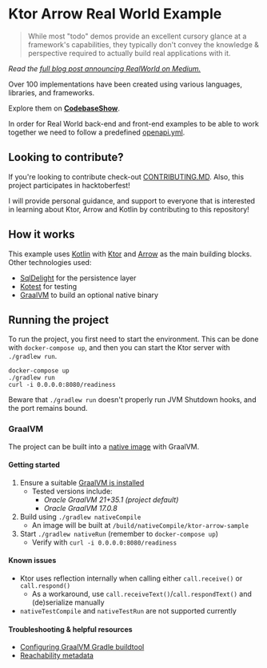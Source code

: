 # Ktor Arrow Real World Example

> While most "todo" demos provide an excellent cursory glance at a framework's capabilities, they typically don't convey
> the knowledge & perspective required to actually build real applications with it.

*Read
the [full blog post announcing RealWorld on Medium.](https://medium.com/@ericsimons/introducing-realworld-6016654d36b5)*

Over 100 implementations have been created using various languages, libraries, and frameworks.

Explore them on [**CodebaseShow**](https://codebase.show/projects/realworld).

In order for Real World back-end and front-end examples to be able to work together we need to follow a
predefined [openapi.yml](https://github.com/gothinkster/realworld/blob/main/api/openapi.yml).

## Looking to contribute?

If you're looking to contribute check-out [CONTRIBUTING.MD](CONTRIBUTING.MD).
Also, this project participates in hacktoberfest!

I will provide personal guidance, and support to everyone that is interested in learning about Ktor, Arrow and Kotlin by
contributing to this repository!

## How it works

This example uses [Kotlin](https://kotlinlang.org/docs/home.html) with [Ktor](https://ktor.io/)
and [Arrow](https://arrow-kt.io/) as the main building blocks.
Other technologies used:

- [SqlDelight](https://cashapp.github.io/sqldelight/) for the persistence layer
- [Kotest](https://kotest.io/) for testing
- [GraalVM](https://www.graalvm.org/) to build an optional native binary

## Running the project

To run the project, you first need to start the environment.
This can be done with `docker-compose up`,
and then you can start the Ktor server with `./gradlew run`.

```shell
docker-compose up
./gradlew run
curl -i 0.0.0.0:8080/readiness
```

Beware that `./gradlew run` doesn't properly run JVM Shutdown hooks, and the port remains bound.

### GraalVM

The project can be built into a [native image](https://www.graalvm.org/latest/reference-manual/native-image/) with GraalVM.

#### Getting started
1. Ensure a suitable [GraalVM is installed](https://www.graalvm.org/downloads/)
   * Tested versions include:
     * _Oracle GraalVM 21+35.1 (project default)_
     * _Oracle GraalVM 17.0.8_
2. Build using `./gradlew nativeCompile`
   * An image will be built at `/build/nativeCompile/ktor-arrow-sample`
3. Start `./gradlew nativeRun` (remember to `docker-compose up`)
   * Verify with `curl -i 0.0.0.0:8080/readiness`

#### Known issues
* Ktor uses reflection internally when calling either `call.receive()` or `call.respond()`
  * As a workaround, use `call.receiveText()`/`call.respondText()` and (de)serialize manually
* `nativeTestCompile` and `nativeTestRun` are not supported currently

#### Troubleshooting & helpful resources
* [Configuring GraalVM Gradle buildtool](https://graalvm.github.io/native-build-tools/latest/gradle-plugin.html#configuration)
* [Reachability metadata](https://www.graalvm.org/latest/reference-manual/native-image/metadata/)